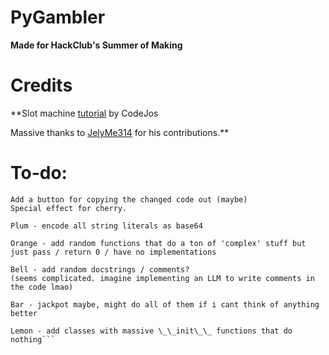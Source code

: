 # PyGambler

**Made for HackClub's Summer of Making**

# Credits

**Slot machine [tutorial](https://www.youtube.com/watch?v=boI2B4Gpp34) by CodeJos

Massive thanks to [JelyMe314](https://github.com/JelyMe314) for his contributions.**

# To-do:
```Fix title breaking when you spam press the button
Add a button for copying the changed code out (maybe)
Special effect for cherry.

Plum - encode all string literals as base64

Orange - add random functions that do a ton of 'complex' stuff but just pass / return 0 / have no implementations

Bell - add random docstrings / comments?
(seems complicated. imagine implementing an LLM to write comments in the code lmao)

Bar - jackpot maybe, might do all of them if i cant think of anything better

Lemon - add classes with massive \_\_init\_\_ functions that do nothing```